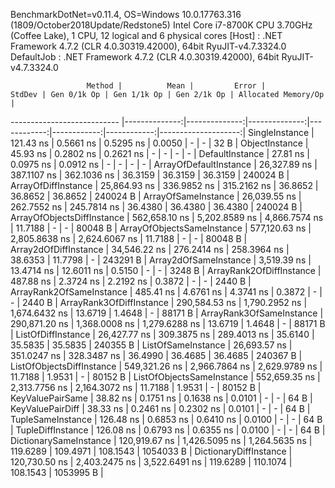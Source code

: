 
BenchmarkDotNet=v0.11.4, OS=Windows 10.0.17763.316 (1809/October2018Update/Redstone5)
Intel Core i7-8700K CPU 3.70GHz (Coffee Lake), 1 CPU, 12 logical and 6 physical cores
  [Host]     : .NET Framework 4.7.2 (CLR 4.0.30319.42000), 64bit RyuJIT-v4.7.3324.0
  DefaultJob : .NET Framework 4.7.2 (CLR 4.0.30319.42000), 64bit RyuJIT-v4.7.3324.0


                     Method |          Mean |         Error |        StdDev | Gen 0/1k Op | Gen 1/1k Op | Gen 2/1k Op | Allocated Memory/Op |
--------------------------- |--------------:|--------------:|--------------:|------------:|------------:|------------:|--------------------:|
             SingleInstance |     121.43 ns |     0.5661 ns |     0.5295 ns |      0.0050 |           - |           - |                32 B |
             ObjectInstance |      45.93 ns |     0.2802 ns |     0.2621 ns |           - |           - |           - |                   - |
            DefaultInstance |      27.81 ns |     0.0975 ns |     0.0912 ns |           - |           - |           - |                   - |
     ArrayOfDefaultInstance |  26,327.89 ns |   387.1107 ns |   362.1036 ns |     36.3159 |     36.3159 |     36.3159 |            240024 B |
        ArrayOfDiffInstance |  25,864.93 ns |   336.9852 ns |   315.2162 ns |     36.8652 |     36.8652 |     36.8652 |            240024 B |
        ArrayOfSameInstance |  26,039.55 ns |   262.7552 ns |   245.7814 ns |     36.4380 |     36.4380 |     36.4380 |            240024 B |
 ArrayOfObjectsDiffInstance | 562,658.10 ns | 5,202.8589 ns | 4,866.7574 ns |     11.7188 |           - |           - |             80048 B |
 ArrayOfObjectsSameInstance | 577,120.63 ns | 2,805.8638 ns | 2,624.6067 ns |     11.7188 |           - |           - |             80048 B |
      Array2dOfDiffInstance |  34,546.22 ns |   276.2414 ns |   258.3964 ns |     38.6353 |     11.7798 |           - |            243291 B |
      Array2dOfSameInstance |   3,519.39 ns |    13.4714 ns |    12.6011 ns |      0.5150 |           - |           - |              3248 B |
   ArrayRank2OfDiffInstance |     487.88 ns |     2.3724 ns |     2.2192 ns |      0.3872 |           - |           - |              2440 B |
   ArrayRank2OfSameInstance |     485.41 ns |     4.6761 ns |     4.3741 ns |      0.3872 |           - |           - |              2440 B |
   ArrayRank3OfDiffInstance | 290,584.53 ns | 1,790.2952 ns | 1,674.6432 ns |     13.6719 |      1.4648 |           - |             88171 B |
   ArrayRank3OfSameInstance | 290,871.20 ns | 1,368.0008 ns | 1,279.6288 ns |     13.6719 |      1.4648 |           - |             88171 B |
         ListOfDiffInstance |  26,427.77 ns |   309.3875 ns |   289.4013 ns |     35.6140 |     35.5835 |     35.5835 |            240355 B |
         ListOfSameInstance |  26,693.57 ns |   351.0247 ns |   328.3487 ns |     36.4990 |     36.4685 |     36.4685 |            240367 B |
  ListOfObjectsDiffInstance | 549,321.26 ns | 2,966.7864 ns | 2,629.9789 ns |     11.7188 |      1.9531 |           - |             80152 B |
  ListOfObjectsSameInstance | 552,659.35 ns | 2,313.7756 ns | 2,164.3072 ns |     11.7188 |      1.9531 |           - |             80152 B |
           KeyValuePairSame |      38.82 ns |     0.1751 ns |     0.1638 ns |      0.0101 |           - |           - |                64 B |
           KeyValuePairDiff |      38.33 ns |     0.2461 ns |     0.2302 ns |      0.0101 |           - |           - |                64 B |
          TupleSameInstance |     126.48 ns |     0.6853 ns |     0.6410 ns |      0.0100 |           - |           - |                64 B |
          TupleDiffInstance |     126.08 ns |     0.6793 ns |     0.6355 ns |      0.0100 |           - |           - |                64 B |
     DictionarySameInstance | 120,919.67 ns | 1,426.5095 ns | 1,264.5635 ns |    119.6289 |    109.4971 |    108.1543 |           1054033 B |
     DictionaryDiffInstance | 120,730.50 ns | 2,403.2475 ns | 3,522.6491 ns |    119.6289 |    110.1074 |    108.1543 |           1053995 B |
